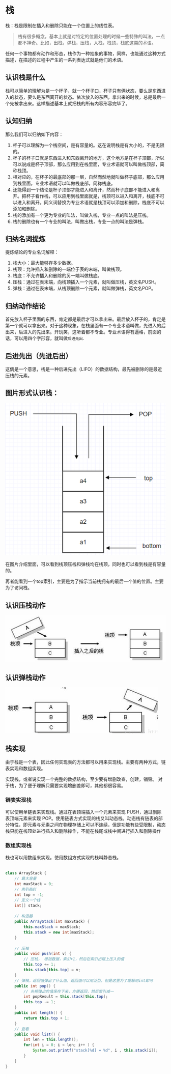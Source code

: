 # 栈

栈：栈是限制在插入和删除只能在一个位置上的线性表。

> 栈有很多概念，基本上就是对特定的位置处理的时候一些特殊的叫法，一点都不神奇。比如，出栈，弹栈，压栈，入栈，栈顶，栈底这类的术语。

任何一个事物都有动作和形态，栈作为一种抽象的事物，同样，也能通过这种方式描述，在描述的过程中产生的一系列表达式就是他们的术语。

## 认识栈是什么

栈可以简单的理解为是一个杯子，就一个杯子口，杯子只有俩状态，要么是东西进入的状态，要么是东西离开的状态。依次放入的东西，拿出来的时候，总是最后一个先被拿出来。这样描述基本上就把栈的所有内容形容完毕了。

## 认知归纳

那么我们可以归纳如下内容：
1. 杯子可以理解为一个栈空间，是有容量的。这在说明栈是有大小的，不是无限的。
2. 杯子的杯子口就是东西进入和东西离开的地方，这个地方是在杯子顶部，所以可以说成是杯子顶部，那么应用到在栈里面，专业术语就可以叫做栈顶部，简称栈顶。
3. 相对应的，在杯子的最底部的那一层，自然而然地就叫做杯子底部，那么应用到栈里面，专业术语就可以叫做栈底部，简称栈底。
4. 还能得到一个结论是杯子顶部才能进入和离开，然而杯子底部不能进入和离开。把杯子看作栈，可以应用到栈里面就是，栈顶可以进入和离开，栈底不可以进入和离开。同义词替换为专业术语就是栈顶可以添加和删除，栈底不可以添加和删除。
5. 栈的添加有一个更为专业的叫法，叫做入栈，专业一点的叫法是压栈。
6. 栈的删除也有一个专业的叫法，叫做出栈，专业一点的叫法是弹栈。

## 归纳名词提炼

提炼结论的专业名词解释：

1. 栈大小：最大能够存多少数据。
2. 栈顶：允许插入和删除的一端位于表的末端，叫做栈顶。
3. 栈底：不允许插入和删除的另一端叫做栈底。
4. 压栈：通过在表末端，向栈顶插入一个元素，就叫做压栈，英文名PUSH。
5. 弹栈：通过在表末端，从栈顶删除一个元素，就叫做弹栈，英文名POP。

## 归纳动作结论

首先放入杯子里面的东西，肯定都是最后才可以拿出来。最后放入杯子的，肯定是第一个就可以拿出来。对于这种现象，在栈里面有一个专业术语叫做，先进入的后出来，后进入的先出来。开玩笑，这听着都不专业。专业术语得有逼格，前面的话，可以用四个字形容，就叫做`后进先出`.

## 后进先出（先进后出）

这俩是一个意思，栈是一种后进先出（LIFO）的数据结构，最先被删除的是最近压栈的元素。

## 图片形式认识栈：

![栈完整图片][1]

在图片介绍里面，可以看到栈顶压栈和弹栈均在栈顶，同时也可以看到栈是有容量的。

再者能看到一个top索引，主要是为了指示当前栈拥有的最后一个值的位置。主要为了访问栈。

## 认识压栈动作

![栈压栈][2]

## 认识弹栈动作

![栈弹栈][3]

## 栈实现

由于栈是一个表，因此任何实现表的方法都可以用来实现栈。主要有两种方式，链表实现和数组实现。

实现栈，或者说实现一个完整的数据结构，至少要有增删改查，创建，销毁。
对于栈，为了便于理解只需要实现增删差即可，其他都很容易。

### 链表实现栈

可以使用单链表来实现栈。通过在表顶端插入一个元素来实现 PUSH，通过删除表顶端元素来实现 POP。使用链表方式实现的栈又叫动态栈。动态栈有链表的部分特性，即元素与元素之间在物理存储上可以不连续，但是功能有些受限制，动态栈只能在栈顶处进行插入和删除操作，不能在栈尾或栈中间进行插入和删除操作

### 数组实现栈

栈也可以用数组来实现。使用数组方式实现的栈叫静态栈。 

```java

class ArrayStack {
    // 最大容量
    int maxStack = 0;
    // 索引指针
    int top = -1;
    // 定义一个栈
    int[] stack;

    // 构造器
    public ArrayStack(int maxStack) {
        this.maxStack = maxStack;
        this.stack = new int[maxStack];
    }    

    // 压栈
    public void push(int v) {
        // 压栈， 增加数据，索引+1，然后在索引出赋上压入的值
        this.top += 1; 
        this.stack[this.top] = v;       
    }
    // 弹栈，返回值弹出了什么值，返回值可以用泛型，但是这里为了理解用int即可
    public int pop() {
        // 先把弹出的值保存下来，方便返回，然后索引减一
        int popResult = this.stack[this.top];
        this.top -= 1;
    }
    public int length() {
        return this.top + 1;
    }
    // 查看
    public void list() {
        int len = this.length();
        for(int i = 0; i < len; i++ ) {
            System.out.printf("stack[%d] = %d", i , this.stack[i]);
        } 
    }
}   
    
```


[1]: /images/structure/linear01_01.png
[2]: /images/structure/linear01_02.png
[3]: /images/structure/linear01_03.png





